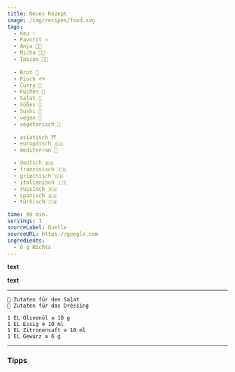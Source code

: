 ```yaml
---
title: Neues Rezept
image: /img/recipes/food.svg
tags:
  - neu ✨
  - Favorit ⭐
  - Anja 👩‍🍳
  - Micha 👨‍🍳
  - Tobias 🧑‍🍳
  
  - Brot 🍞
  - Fisch 🐟
  - Curry 🍛
  - Kuchen 🍰
  - Salat️ 🥗
  - Süßes 🍬
  - Sushi 🍣
  - vegan 🌱
  - vegetarisch 🌿
  
  - asiatisch ⛩️
  - europäisch 🇪🇺
  - mediterran 🌊

  - deutsch 🇩🇪
  - französisch 🇫🇷
  - griechisch 🇬🇷
  - italienisch 🇮🇹
  - russisch 🇷🇺
  - spanisch 🇪🇸
  - türkisch 🇹🇷

time: 99 min.
servings: 1
sourceLabel: Quelle
sourceURL: https://google.com
ingredients:
  - 0 g Nichts
---
```


**text**

**text**

<p></p>

***
    🥗 Zutaten für den Salat
    🧂 Zutaten für das Dressing

    1 EL Olivenöl ≅ 10 g
    1 EL Essig ≅ 10 ml
    1 EL Zitronensaft ≅ 10 ml
    1 EL Gewürz ≅ 6 g
***

### Tipps
